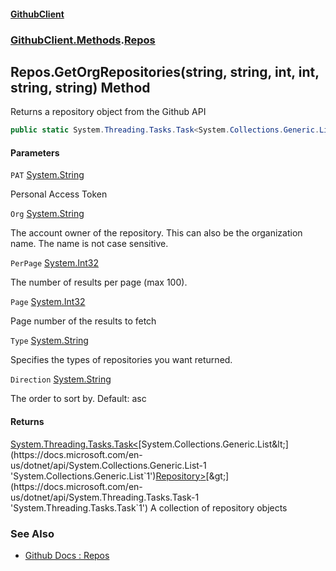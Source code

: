 #### [GithubClient](index 'index')
### [GithubClient.Methods](GithubClient.Methods 'GithubClient.Methods').[Repos](GithubClient.Methods.Repos 'GithubClient.Methods.Repos')

## Repos.GetOrgRepositories(string, string, int, int, string, string) Method

Returns a repository object from the Github API

```csharp
public static System.Threading.Tasks.Task<System.Collections.Generic.List<GithubClient.Repositories.Repository>> GetOrgRepositories(string PAT, string Org, int PerPage=30, int Page=1, string Type="all", string Direction="asc");
```
#### Parameters

<a name='GithubClient.Methods.Repos.GetOrgRepositories(string,string,int,int,string,string).PAT'></a>

`PAT` [System.String](https://docs.microsoft.com/en-us/dotnet/api/System.String 'System.String')

Personal Access Token

<a name='GithubClient.Methods.Repos.GetOrgRepositories(string,string,int,int,string,string).Org'></a>

`Org` [System.String](https://docs.microsoft.com/en-us/dotnet/api/System.String 'System.String')

The account owner of the repository. This can also be the organization name. The name is not case sensitive.

<a name='GithubClient.Methods.Repos.GetOrgRepositories(string,string,int,int,string,string).PerPage'></a>

`PerPage` [System.Int32](https://docs.microsoft.com/en-us/dotnet/api/System.Int32 'System.Int32')

The number of results per page (max 100).

<a name='GithubClient.Methods.Repos.GetOrgRepositories(string,string,int,int,string,string).Page'></a>

`Page` [System.Int32](https://docs.microsoft.com/en-us/dotnet/api/System.Int32 'System.Int32')

Page number of the results to fetch

<a name='GithubClient.Methods.Repos.GetOrgRepositories(string,string,int,int,string,string).Type'></a>

`Type` [System.String](https://docs.microsoft.com/en-us/dotnet/api/System.String 'System.String')

Specifies the types of repositories you want returned.

<a name='GithubClient.Methods.Repos.GetOrgRepositories(string,string,int,int,string,string).Direction'></a>

`Direction` [System.String](https://docs.microsoft.com/en-us/dotnet/api/System.String 'System.String')

The order to sort by. Default: asc

#### Returns
[System.Threading.Tasks.Task&lt;](https://docs.microsoft.com/en-us/dotnet/api/System.Threading.Tasks.Task-1 'System.Threading.Tasks.Task`1')[System.Collections.Generic.List&lt;](https://docs.microsoft.com/en-us/dotnet/api/System.Collections.Generic.List-1 'System.Collections.Generic.List`1')[Repository](GithubClient.Repositories.Repository 'GithubClient.Repositories.Repository')[&gt;](https://docs.microsoft.com/en-us/dotnet/api/System.Collections.Generic.List-1 'System.Collections.Generic.List`1')[&gt;](https://docs.microsoft.com/en-us/dotnet/api/System.Threading.Tasks.Task-1 'System.Threading.Tasks.Task`1')
A collection of repository objects

### See Also
- [Github Docs : Repos](https://docs.github.com/en/rest/repos/repos 'https://docs.github.com/en/rest/repos/repos')